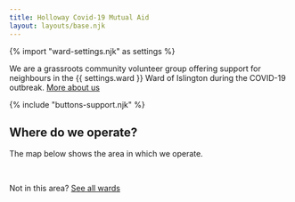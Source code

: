 ```yaml
---
title: Holloway Covid-19 Mutual Aid
layout: layouts/base.njk
---
```

{% import "ward-settings.njk" as settings %}

  We are a grassroots community volunteer group offering support for neighbours in the {{ settings.ward }} Ward of Islington during the COVID-19 outbreak.
  [More about us](/about)

{% include "buttons-support.njk" %}

 ## Where do we operate?
  The map below shows the area in which we operate. 

<div id="map"></div>
<br/>

Not in this area? [See all wards](https://islington.coronacorps.com/wards)

